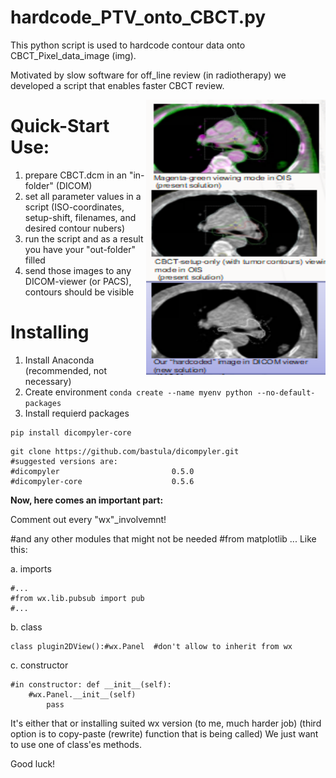 hardcode_PTV_onto_CBCT.py
============
This python script is used to hardcode contour data onto CBCT_Pixel_data_image (img).

Motivated by slow software for off_line review (in radiotherapy) we developed a script that enables faster CBCT review.

<img src='https://raw.githubusercontent.com/jaibrat/hardcode_PTV_onto_CBCT/main/demo-imge.PNG' align='right' height='440' width='287' alt="idea in short">

Quick-Start Use:
============
1. prepare CBCT.dcm in an "in-folder" (DICOM)
2. set all parameter values in a script (ISO-coordinates, setup-shift, filenames, and desired contour nubers)
3. run the script and as a result you have your "out-folder" filled
4. send those images to any DICOM-viewer (or PACS), contours should be visible

Installing
==========
1. Install Anaconda (recommended, not necessary)
2. Create environment  ```conda create --name myenv python --no-default-packages```
4. Install requierd packages
```
pip install dicompyler-core
```
```
git clone https://github.com/bastula/dicompyler.git
#suggested versions are:
#dicompyler                         0.5.0
#dicompyler-core                    0.5.6
```
**Now, here comes an important part:**

Comment out every "wx"_involvemnt!

#and any other modules that might not be needed
#from matplotlib ...
Like this:

a. imports
```
#...
#from wx.lib.pubsub import pub
#...
```
b. class
```
class plugin2DView():#wx.Panel  #don't allow to inherit from wx
```
c. constructor
```
#in constructor: def __init__(self):  
	#wx.Panel.__init__(self)
        pass    
```
It's either that or installing suited wx version (to me, much harder job)
(third option is to copy-paste (rewrite) function that is being called)
We just want to use one of class'es methods.


Good luck!

